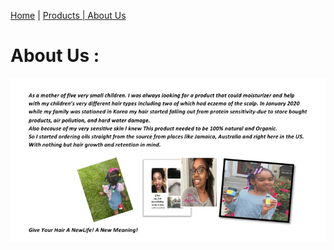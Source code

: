 
<a href="index.html">Home</a> | <a href="products.html">Products | <a href="about.html">About Us</a>

  
  # About Us : 
  
  
<img src="slogan.webp" width="800">
  
